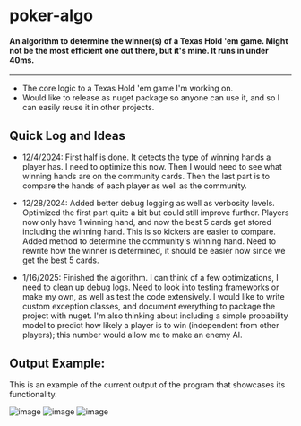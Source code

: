 # poker-algo
#### An algorithm to determine the winner(s) of a Texas Hold 'em game. Might not be the most efficient one out there, but it's mine. It runs in under 40ms.

---
- The core logic to a Texas Hold 'em game I'm working on.
- Would like to release as nuget package so anyone can use it, and so I can easily reuse it in other projects.
## Quick Log and Ideas
- 12/4/2024: First half is done. It detects the type of winning hands a player has. I need to optimize this now. Then I would need to see what winning hands are on the community cards. Then the last part is to compare the hands of each player as well as the community.

- 12/28/2024: Added better debug logging as well as verbosity levels. Optimized the first part quite a bit but could still improve further. Players now only have 1 winning hand, and now the best 5 cards get stored including the winning hand. This is so kickers are easier to compare. Added method to determine the community's winning hand. Need to rewrite how the winner is determined, it should be easier now since we get the best 5 cards.

- 1/16/2025: Finished the algorithm. I can think of a few optimizations, I need to clean up debug logs. Need to look into testing frameworks or make my own, as well as test the code extensively. I would like to write custom exception classes, and document everything to package the project with nuget. I'm also thinking about including a simple probability model to predict how likely a player is to win (independent from other players); this number would allow me to make an enemy AI.

## Output Example:
This is an example of the current output of the program that showcases its functionality.

![image](https://github.com/user-attachments/assets/24fa8de4-3f50-478b-95bc-74daebec9657)
![image](https://github.com/user-attachments/assets/12d0f529-36f6-465a-a783-6224a4608a64)
![image](https://github.com/user-attachments/assets/61567bc2-11a4-49cb-82c3-3a6cb3164e55)
